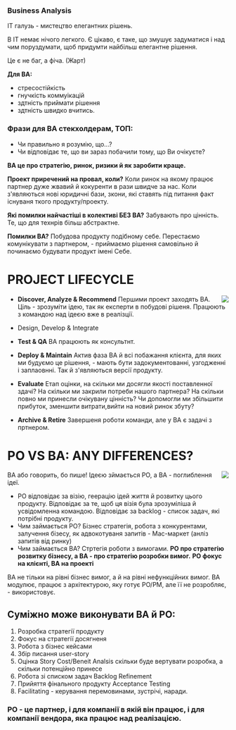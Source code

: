 ### Business Analysis

IT галузь - мистецтво елегантних рішень.

В IT немає нічого легкого. Є цікаво, є таке, що змушує задуматися і над чим поруздумати, щоб придумти найбільш елегантне рішення.

Це є не баг, а фіча. (Жарт)

**Для ВА:**
- стресостійкість
- гнучкість коммуікацій
- здтність приймати рішення
- здтність швидко вчитись.

### Фрази для ВА стекхолдерам, ТОП:
- Чи правильно я розумію, що...?
- Чи відповідає те, що ви зараз побачили тому, що Ви очікуєте?

**ВА це про стратегію, ринок, ризики й як заробити краще.**

**Проект приречений на провал, коли?**
Коли ринок на якому працює партнер дуже жвавий й кокуренти в рази швидче за нас.
Коли з'являються нові юридичні бази, зкони, які ставять під питання факт існуваня ткого продукту/проекту.

**Які помилки найчастіші в колективі БЕЗ ВА?**
Забувають про цінність. Те, що для технрів більш абстрактне.

**Помилки ВА?**
Побудова продукту подібному себе. 
Перестаємо комунікувати з партнером,  - приймаємо рішення самовільно й починаємо будувати продукт імені Себе.

# PROJECT LIFECYCLE
<img src="https://user-images.githubusercontent.com/106797604/201091311-19f70d2b-d8e4-4bc7-9af3-39c3c68c2e8c.png" align="right">

- **Discover, Analyze & Recommend**
Першими  проект заходять ВА. Ціль - зрозуміти ідею, так як експерти в побудові рішеня.
Працюють з командою над ідеєю вже в реалізції.
- Design, Develop & Integrate

- **Test & QA**
ВА працюють як консультнт.

- **Deploy & Maintain**
Актив фаза ВА й всі побажання клієнта, для яких ми будуємо це рішення, - мають бути задокументованні, узгодженні і заплаовнні.
Так й з'являються версії продукту.

- **Evaluate**
Етап оцінки, на скільки ми досягли якості поставленної здачі?
На скільки ми закрили потреби нашого партнера?
На скільки повно ми принесли очікувану цінність?
Чи допомогли ми збільшити прибуток, зменшити витрати,вийти на новий ринок збуту?

- **Archive & Retire**
Завершеня роботи команди, але у ВА є задачі з пртнером.

# PO VS BA: ANY DIFFERENCES?
<img src="https://user-images.githubusercontent.com/106797604/201095261-52e4682b-6693-4407-b1a2-2ba94162e72c.png" align="right">

ВА або говорить, бо пише!
Ідеєю зймається РО, а ВА - поглиблення ідеї.
- РО відповідає за візію, геерацію ідей життя й розвитку цього продукту.
Відповідає за те, щоб ця візія була зрозуміліша й усвідомленна командою.
Відповідає за backlog - список задач, які потрібні продукту.
- Чим займається РО?
Бізнес стратегія, робота з конкурентами, залучення бізесу, як адвокотуваня запитів - Мас-маркет (анліз запитів від ринку)
- Чим займається ВА?
Стртегія роботи з вимогами.
**РО про стратегію розвитку бізнесу, а ВА - про стратегію розробки вимог.**
**РО фокус на клієнті, ВА на проекті**


ВА не тільки на рівні бізнес вимог, а й на рівні нефункційних вимог. 
ВА модулює, працює з архітектурою, яку готує РО/РМ, але її не розробляє, -  використовує.

## Суміжно може виконувати ВА й РО:
1. Розробка стратегії продукту
2. Фокус на стратегії досягненя
3. Робота з бізнес кейсами
4. Збір писання user-story
5. Оцінка Story Cost/Beneit Analsis скільки буде вертувати розробка, а скільки потенційно принесе
6. Робота зі списком задач Backlog Refinement
7. Прийяття фінального продукту Acceptance Testing 
8. Facilitating - керування перемовинами, зустрічі, наради.


### РО - це партнер, і для компанії в якій він працює, і для компанії вендора, яка працює над реалізацією.




